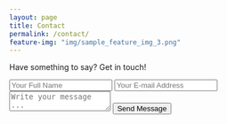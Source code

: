 ```yaml
---
layout: page
title: Contact
permalink: /contact/
feature-img: "img/sample_feature_img_3.png"
---
```


Have something to say? Get in touch!

<form action="https://getsimpleform.com/messages?form_api_token=e7d2585826e20b68456f638c26ac4bef_" method="post">
  <!-- the redirect_to is optional, the form will redirect to the referrer on submission -->
  <input type='hidden' name='redirect_to' value='https://www.katebadams.com/thank-you/' />
  <input type='text' name='name' placeholder='Your Full Name' />
  <input type='email' name='email' placeholder='Your E-mail Address' />
  <textarea name='message' placeholder='Write your message ...'></textarea>
  <input type='submit' value='Send Message' />
</form>
